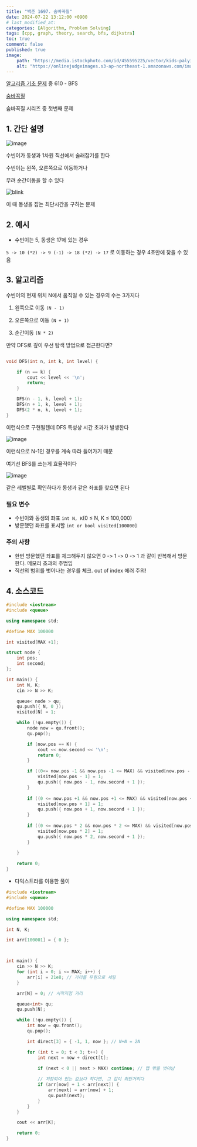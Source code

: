 ```yaml
---
title: "백준 1697. 숨바꼭질"
date: 2024-07-22 13:12:00 +0900
# last_modified_at: 
categories: [Algorithm, Problem Solving] 
tags: [cpp, graph, theory, search, bfs, dijkstra] 
toc: true
comment: false
published: true
image:
    path: "https://media.istockphoto.com/id/455595225/vector/kids-palying-blindfold-hide-and-seek.jpg?s=612x612&w=0&k=20&c=SZq5flrYEXOBnARKyMzGWzMmqszZUCCg8d2phfRZxDQ="
    alt: "https://onlinejudgeimages.s3-ap-northeast-1.amazonaws.com/images/boj-og.png"
---
```


[알고리즘 기초 문제](https://jinhg0214.github.io/posts/problems/) 중 610 - BFS

[숨바꼭질](https://www.acmicpc.net/problem/1697)

숨바꼭질 시리즈 중 첫번째 문제

## 1. 간단 설명

![image](https://github.com/user-attachments/assets/186d6cfd-b534-4231-b7eb-d9c192cdac21)

수빈이가 동생과 1차원 직선에서 술래잡기를 한다

수빈이는 왼쪽, 오른쪽으로 이동하거나

무려 순간이동을 할 수 있다

![blink](https://blog.kakaocdn.net/dn/bfOdDp/btrLku8VQ4R/6cBMDlhGjj0hVkr4YMLkJ1/img.gif)

이 때 동생을 잡는 최단시간을 구하는 문제

## 2. 예시

- 수빈이는 5, 동생은 17에 있는 경우

`5 -> 10 (*2) -> 9 (-1) -> 18 (*2) -> 17` 로 이동하는 경우 4초만에 찾을 수 있음

## 3. 알고리즘

수빈이의 현재 위치 N에서 움직일 수 있는 경우의 수는 3가지다

1. 왼쪽으로 이동 `(N - 1)`

2. 오른쪽으로 이동 `(N + 1)`

3. 순간이동 `(N * 2)`

만약 DFS로 깊이 우선 탐색 방법으로 접근한다면?

```cpp

void DFS(int n, int k, int level) {

	if (n == k) {
		cout << level << '\n';
		return;
	}

	DFS(n - 1, k, level + 1);
	DFS(n + 1, k, level + 1);
	DFS(2 * n, k, level + 1);
}
```
이런식으로 구현될텐데 DFS 특성상 시간 초과가 발생한다

![image](https://github.com/user-attachments/assets/9f90fcc5-29c7-4736-b13e-8e01391d25d6)

이런식으로 N-1인 경우를 계속 따라 들어가기 때문

여기선 BFS를 쓰는게 효율적이다

![image](https://github.com/user-attachments/assets/229e6389-9ae9-4b4a-820a-df168ad2ccdd)

같은 레벨별로 확인하다가 동생과 같은 좌표를 찾으면 된다

### 필요 변수 
- 수빈이와 동생의 좌표 `int N, K`(0 ≤ N, K ≤ 100,000)
- 방문했던 좌표를 표시할 `int or bool visited[100000]`

### 주의 사항 
- 한번 방문했던 좌표를 체크해두지 않으면 0 -> 1 -> 0 -> 1 과 같이 반복해서 방문한다. 메모리 초과의 주범임
- 직선의 범위를 벗어나는 경우를 체크. out of index 에러 주의!

## 4. 소스코드

```cpp
#include <iostream>
#include <queue>

using namespace std;

#define MAX 100000

int visited[MAX +1];

struct node {
	int pos;
	int second;
};

int main() {
	int N, K;
	cin >> N >> K;

	queue< node > qu;
	qu.push({ N, 0 });
	visited[N] = 1;

	while (!qu.empty()) {
		node now = qu.front();
		qu.pop();

		if (now.pos == K) {
			cout << now.second << '\n';
			return 0;
		}

		if ((0<= now.pos -1 && now.pos -1 <= MAX) && visited[now.pos - 1] == 0 ) {
			visited[now.pos - 1] = 1;
			qu.push({ now.pos - 1, now.second + 1 });
		}
		
		if ((0 <= now.pos +1 && now.pos +1 <= MAX) && visited[now.pos +1 ] == 0) {
			visited[now.pos + 1] = 1;
			qu.push({ now.pos + 1, now.second + 1 });
		}
		
		if ((0 <= now.pos * 2 && now.pos * 2 <= MAX) && visited[now.pos * 2] == 0) {
			visited[now.pos * 2] = 1;
			qu.push({ now.pos * 2, now.second + 1 });
		}
	
	}

	return 0;
}
```

- 다익스트라를 이용한 풀이
```cpp
#include <iostream>
#include <queue>

#define MAX 100000

using namespace std;

int N, K;

int arr[100001] = { 0 };



int main() {
	cin >> N >> K;
	for (int i = 0; i <= MAX; i++) {
		arr[i] = 21e8; // 거리를 무한으로 세팅
	}

	arr[N] = 0; // 시작지점 거리

	queue<int> qu;
	qu.push(N);

	while (!qu.empty()) {
		int now = qu.front();
		qu.pop();

		int direct[3] = { -1, 1, now }; // N+N = 2N

		for (int t = 0; t < 3; t++) {
			int next = now + direct[t];

			if (next < 0 || next > MAX) continue; // 맵 밖을 벗어남
			
			// 저장되어 있는 값보다 작다면, 그 값이 최단거리다
			if (arr[now] + 1 < arr[next]) {
				arr[next] = arr[now] + 1;
				qu.push(next);
			}
		}
	}

	cout << arr[K];

	return 0;
}
```